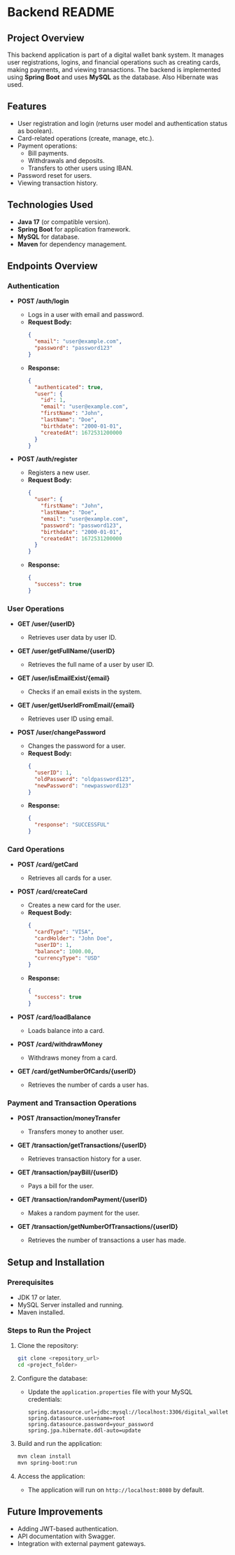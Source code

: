 # Backend README

## Project Overview

This backend application is part of a digital wallet bank system. It manages user registrations, logins, and financial operations such as creating cards, making payments, and viewing transactions. The backend is implemented using **Spring Boot** and uses **MySQL** as the database. Also Hibernate was used.

## Features

- User registration and login (returns user model and authentication status as boolean).
- Card-related operations (create, manage, etc.).
- Payment operations:
  - Bill payments.
  - Withdrawals and deposits.
  - Transfers to other users using IBAN.
- Password reset for users.
- Viewing transaction history.

## Technologies Used

- **Java 17** (or compatible version).
- **Spring Boot** for application framework.
- **MySQL** for database.
- **Maven** for dependency management.

## Endpoints Overview

### Authentication

- **POST /auth/login**

  - Logs in a user with email and password.
  - **Request Body:**
    ```json
    {
      "email": "user@example.com",
      "password": "password123"
    }
    ```
  - **Response:**
    ```json
    {
      "authenticated": true,
      "user": {
        "id": 1,
        "email": "user@example.com",
        "firstName": "John",
        "lastName": "Doe",
        "birthdate": "2000-01-01",
        "createdAt": 1672531200000
      }
    }
    ```

- **POST /auth/register**

  - Registers a new user.
  - **Request Body:**
    ```json
    {
      "user": {
        "firstName": "John",
        "lastName": "Doe",
        "email": "user@example.com",
        "password": "password123",
        "birthdate": "2000-01-01",
        "createdAt": 1672531200000
      }
    }
    ```
  - **Response:**
    ```json
    {
      "success": true
    }
    ```

### User Operations

- **GET /user/{userID}**

  - Retrieves user data by user ID.

- **GET /user/getFullName/{userID}**

  - Retrieves the full name of a user by user ID.

- **GET /user/isEmailExist/{email}**

  - Checks if an email exists in the system.

- **GET /user/getUserIdFromEmail/{email}**

  - Retrieves user ID using email.

- **POST /user/changePassword**

  - Changes the password for a user.
  - **Request Body:**
    ```json
    {
      "userID": 1,
      "oldPassword": "oldpassword123",
      "newPassword": "newpassword123"
    }
    ```
  - **Response:**
    ```json
    {
      "response": "SUCCESSFUL"
    }
    ```

### Card Operations

- **POST /card/getCard**

  - Retrieves all cards for a user.

- **POST /card/createCard**

  - Creates a new card for the user.
  - **Request Body:**
    ```json
    {
      "cardType": "VISA",
      "cardHolder": "John Doe",
      "userID": 1,
      "balance": 1000.00,
      "currencyType": "USD"
    }
    ```
  - **Response:**
    ```json
    {
      "success": true
    }
    ```

- **POST /card/loadBalance**

  - Loads balance into a card.

- **POST /card/withdrawMoney**

  - Withdraws money from a card.

- **GET /card/getNumberOfCards/{userID}**

  - Retrieves the number of cards a user has.

### Payment and Transaction Operations

- **POST /transaction/moneyTransfer**

  - Transfers money to another user.

- **GET /transaction/getTransactions/{userID}**

  - Retrieves transaction history for a user.

- **GET /transaction/payBill/{userID}**

  - Pays a bill for the user.

- **GET /transaction/randomPayment/{userID}**

  - Makes a random payment for the user.

- **GET /transaction/getNumberOfTransactions/{userID}**

  - Retrieves the number of transactions a user has made.

## Setup and Installation

### Prerequisites

- JDK 17 or later.
- MySQL Server installed and running.
- Maven installed.

### Steps to Run the Project

1. Clone the repository:

   ```bash
   git clone <repository_url>
   cd <project_folder>
   ```

2. Configure the database:

   - Update the `application.properties` file with your MySQL credentials:
     ```properties
     spring.datasource.url=jdbc:mysql://localhost:3306/digital_wallet
     spring.datasource.username=root
     spring.datasource.password=your_password
     spring.jpa.hibernate.ddl-auto=update
     ```

3. Build and run the application:

   ```bash
   mvn clean install
   mvn spring-boot:run
   ```

4. Access the application:

   - The application will run on `http://localhost:8080` by default.

## Future Improvements

- Adding JWT-based authentication.
- API documentation with Swagger.
- Integration with external payment gateways.



